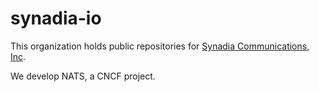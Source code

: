 synadia-io
==========

This organization holds public repositories for
[Synadia Communications, Inc](https://www.synadia.com/).

We develop NATS, a CNCF project.
